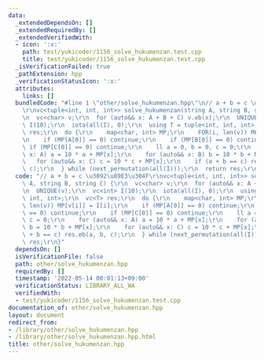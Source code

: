 ```yaml
---
data:
  _extendedDependsOn: []
  _extendedRequiredBy: []
  _extendedVerifiedWith:
  - icon: ':x:'
    path: test/yukicoder/1156_solve_hukumenzan.test.cpp
    title: test/yukicoder/1156_solve_hukumenzan.test.cpp
  _isVerificationFailed: true
  _pathExtension: hpp
  _verificationStatusIcon: ':x:'
  attributes:
    links: []
  bundledCode: "#line 1 \"other/solve_hukumenzan.hpp\"\n// a + b = c \u3092\u89E3\u304F\
    \r\nvc<tuple<int, int, int>> solve_hukumenzan(string A, string B, string C) {\r\
    \n  vc<char> v;\r\n  for (auto&& x: A + B + C) v.eb(x);\r\n  UNIQUE(v);\r\n  vc<int>\
    \ I(10);\r\n  iota(all(I), 0);\r\n  using T = tuple<int, int, int>;\r\n  vc<T>\
    \ res;\r\n  do {\r\n    map<char, int> MP;\r\n    FOR(i, len(v)) MP[v[i]] = I[i];\r\
    \n    if (MP[A[0]] == 0) continue;\r\n    if (MP[B[0]] == 0) continue;\r\n   \
    \ if (MP[C[0]] == 0) continue;\r\n    ll a = 0, b = 0, c = 0;\r\n    for (auto&&\
    \ x: A) a = 10 * a + MP[x];\r\n    for (auto&& x: B) b = 10 * b + MP[x];\r\n \
    \   for (auto&& x: C) c = 10 * c + MP[x];\r\n    if (a + b == c) res.eb(a, b,\
    \ c);\r\n  } while (next_permutation(all(I)));\r\n  return res;\r\n}\n"
  code: "// a + b = c \u3092\u89E3\u304F\r\nvc<tuple<int, int, int>> solve_hukumenzan(string\
    \ A, string B, string C) {\r\n  vc<char> v;\r\n  for (auto&& x: A + B + C) v.eb(x);\r\
    \n  UNIQUE(v);\r\n  vc<int> I(10);\r\n  iota(all(I), 0);\r\n  using T = tuple<int,\
    \ int, int>;\r\n  vc<T> res;\r\n  do {\r\n    map<char, int> MP;\r\n    FOR(i,\
    \ len(v)) MP[v[i]] = I[i];\r\n    if (MP[A[0]] == 0) continue;\r\n    if (MP[B[0]]\
    \ == 0) continue;\r\n    if (MP[C[0]] == 0) continue;\r\n    ll a = 0, b = 0,\
    \ c = 0;\r\n    for (auto&& x: A) a = 10 * a + MP[x];\r\n    for (auto&& x: B)\
    \ b = 10 * b + MP[x];\r\n    for (auto&& x: C) c = 10 * c + MP[x];\r\n    if (a\
    \ + b == c) res.eb(a, b, c);\r\n  } while (next_permutation(all(I)));\r\n  return\
    \ res;\r\n}"
  dependsOn: []
  isVerificationFile: false
  path: other/solve_hukumenzan.hpp
  requiredBy: []
  timestamp: '2022-05-14 00:01:13+09:00'
  verificationStatus: LIBRARY_ALL_WA
  verifiedWith:
  - test/yukicoder/1156_solve_hukumenzan.test.cpp
documentation_of: other/solve_hukumenzan.hpp
layout: document
redirect_from:
- /library/other/solve_hukumenzan.hpp
- /library/other/solve_hukumenzan.hpp.html
title: other/solve_hukumenzan.hpp
---
```

